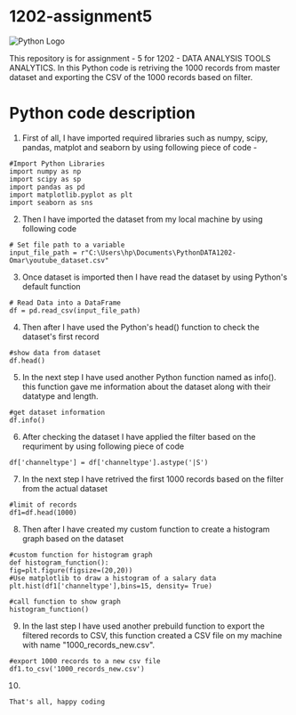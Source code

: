 # 1202-assignment5

![Python Logo](https://www.python.org/static/community_logos/python-logo.png "Python logo")

This repository is for assignment - 5 for 1202 - DATA ANALYSIS TOOLS ANALYTICS. In this Python code is retriving the 1000 records from master dataset and exporting the CSV of the 1000 records based on filter.

# Python code description

1. First of all, I have imported required libraries such as numpy, scipy, pandas, matplot and seaborn by using following piece of code -

```
#Import Python Libraries
import numpy as np
import scipy as sp
import pandas as pd
import matplotlib.pyplot as plt
import seaborn as sns
```

2. Then I have imported the dataset from my local machine by using following code
```
# Set file path to a variable
input_file_path = r"C:\Users\hp\Documents\PythonDATA1202-Omar\youtube_dataset.csv"
```

3. Once dataset is imported then I have read the dataset by using Python's default function 
```
# Read Data into a DataFrame
df = pd.read_csv(input_file_path)
```

4. Then after I have used the Python's head() function to check the dataset's first record
```
#show data from dataset
df.head()
```

5. In the next step I have used another Python function named as info(). this function gave me information about the dataset along with their datatype and length.
```
#get dataset information
df.info()
```

6. After checking the dataset I have applied the filter based on the requriment by using following piece of code
```
df['channeltype'] = df['channeltype'].astype('|S')
```

7. In the next step I have retrived the first 1000 records based on the filter from the actual dataset
```
#limit of records
df1=df.head(1000)
```

8. Then after I have created my custom function to create a histogram graph based on the dataset

```
#custom function for histogram graph
def histogram_function():
fig=plt.figure(figsize=(20,20))
#Use matplotlib to draw a histogram of a salary data
plt.hist(df1['channeltype'],bins=15, density= True)

#call function to show graph
histogram_function()
```


9. In the last step I have used another prebuild function to export the filtered records to CSV, this function created a CSV file on my machine with name "1000_records_new.csv".

```
#export 1000 records to a new csv file
df1.to_csv('1000_records_new.csv')
```

10.

```
That's all, happy coding
```